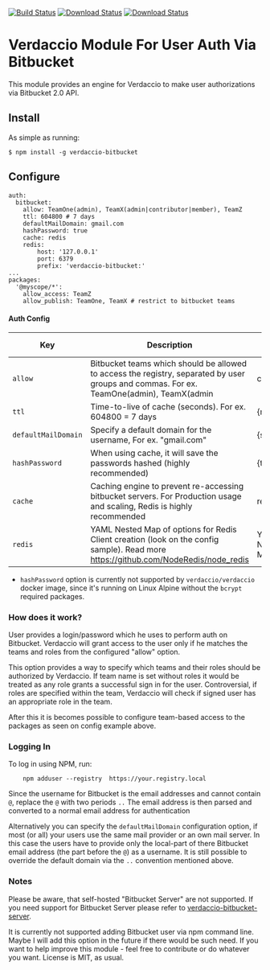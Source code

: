 [![Build Status](https://travis-ci.org/idangozlan/verdaccio-bitbucket.svg?branch=master)](https://travis-ci.org/idangozlan/verdaccio-bitbucket)
[![Download Status](https://img.shields.io/npm/dm/verdaccio-bitbucket.svg)](https://www.npmjs.com/package/verdaccio-bitbucket)
[![Download Status](https://img.shields.io/npm/v/verdaccio-bitbucket.svg)](https://www.npmjs.com/package/verdaccio-bitbucket)

# Verdaccio Module For User Auth Via Bitbucket

This module provides an engine for Verdaccio to make user authorizations via 
Bitbucket 2.0 API.

## Install

As simple as running:

    $ npm install -g verdaccio-bitbucket

## Configure

    auth:
      bitbucket:
        allow: TeamOne(admin), TeamX(admin|contributor|member), TeamZ
        ttl: 604800 # 7 days
        defaultMailDomain: gmail.com
        hashPassword: true
        cache: redis
        redis:
            host: '127.0.0.1'
            port: 6379
            prefix: 'verdaccio-bitbucket:'
    ...
    packages:
      '@myscope/*':
        allow_access: TeamZ
        allow_publish: TeamOne, TeamX # restrict to bitbucket teams


#### Auth Config
| Key               | Description                                                                                                                                                   | Options              | Default value |
|-------------------|---------------------------------------------------------------------------------------------------------------------------------------------------------------|----------------------|---------------|
| `allow`             | Bitbucket teams which should be allowed to access the registry, separated by user groups and commas. For ex. TeamOne(admin), TeamX(admin|contributor|member), TeamZ | {string}             | null          |
| `ttl`               | Time-to-live of cache (seconds). For ex. 604800 = 7 days                                                                                                      | {number}             | 604800        |
| `defaultMailDomain` | Specify a default domain for the username, For ex. "gmail.com"                                                                                                | {string}             | null          |
| `hashPassword`      | When using cache, it will save the passwords hashed (highly recommended)                                                                                      | {true|false}         | true          |
| `cache`             | Caching engine to prevent re-accessing bitbucket servers. For Production usage and scaling, Redis is highly recommended                                       | redis|in-memory|null | null          |
| `redis`             | YAML Nested Map of options for Redis Client creation (look on the config sample). Read more https://github.com/NodeRedis/node_redis                           | YAML Nested Map      |               |

* `hashPassword` option is currently not supported by `verdaccio/verdaccio` docker image, since it's running on Linux Alpine without the `bcrypt` required packages.

### How does it work?

User provides a login/password which he uses to perform auth on Bitbucket.
Verdaccio will grant access to the user only if he matches the teams and roles
from the configured "allow" option.

This option provides a way to specify which teams and their roles should be
authorized by Verdaccio. If team name is set without roles it would be treated
as any role grants a successful sign in for the user. Controversial, if roles 
are specified within the team, Verdaccio will check if signed user has an
appropriate role in the team.

After this it is becomes possible to configure team-based access to the packages
as seen on config example above.

### Logging In

To log in using NPM, run:

```
    npm adduser --registry  https://your.registry.local
```
Since the username for Bitbucket is the email addresses 
and cannot contain `@`, replace the `@` with two periods `..`
The email address is then parsed and converted to a normal email address for authentication

Alternatively you can specify the `defaultMailDomain` configuration option,
if most (or all) your users use the same mail provider or an own mail server.
In this case the users have to provide only the local-part of there Bitbucket
email address (the part before the `@`) as a username.
It is still possible to override the default domain via the `..` convention
mentioned above.

### Notes

Please be aware, that self-hosted "Bitbucket Server" are not supported. If you need support for Bitbucket Server please refer to [verdaccio-bitbucket-server](https://github.com/oeph/verdaccio-bitbucket-server).

It is currently not supported adding Bitbucket user via npm command line.
Maybe I will add this option in the future if there would be such need.
If you want to help improve this module - feel free to contribute or do whatever
you want. License is MIT, as usual.
